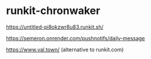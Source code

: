 # runkit-chronwaker

https://untitled-pi8okzwr8u83.runkit.sh/

https://semeron.onrender.com/pushnotifs/daily-message 

https://www.val.town/ (alternative to runkit.com)

